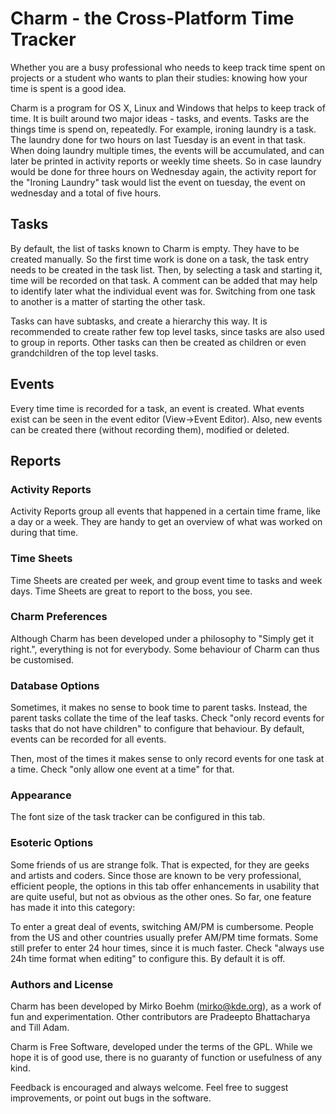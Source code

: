 Charm - the Cross-Platform Time Tracker
======================================
Whether you are a busy professional who needs to keep track time spent on 
projects or a student who wants to plan their studies: knowing how your
time is spent is a good idea.

Charm is a program for OS X, Linux and Windows that helps to keep
track of time. It is built around two major ideas - tasks, and
events. Tasks are the things time is spend on, repeatedly. For
example, ironing laundry is a task. The laundry done for two hours on
last Tuesday is an event in that task. When doing laundry multiple
times, the events will be accumulated, and can later be printed in
activity reports or weekly time sheets. So in case laundry would be
done for three hours on Wednesday again, the activity report for the
"Ironing Laundry" task would list the event on tuesday, the event on
wednesday and a total of five hours.

Tasks
-----
By default, the list of tasks known to Charm is empty. They have to be
created manually. So the first time work is done on a task, the task
entry needs to be created in the task list. Then, by selecting a task
and starting it, time will be recorded on that task. A comment can be
added that may help to identify later what the individual event was
for.
Switching from one task to another is a matter of starting the other
task.

Tasks can have subtasks, and create a hierarchy this way. It is
recommended to create rather few top level tasks, since tasks are also
used to group in reports. Other tasks can then be created as children
or even grandchildren of the top level tasks.

Events
-----
Every time time is recorded for a task, an event is created. What
events exist can be seen in the event editor (View->Event
Editor). Also, new events can be created there (without recording
them), modified or deleted.


Reports
------
### Activity Reports
Activity Reports group all events that happened in a certain time
frame, like a day or a week. They are handy to get an overview of what
was worked on during that time.

### Time Sheets
Time Sheets are created per week, and group event time to tasks and
week days. Time Sheets are great to report to the boss, you see.

### Charm Preferences
Although Charm has been developed under a philosophy to "Simply get it
right.", everything is not for everybody. Some behaviour of Charm can
thus be customised.

###  Database Options
Sometimes, it makes no sense to book time to parent tasks. Instead,
the parent tasks collate the time of the leaf tasks. Check "only
record events for tasks that do not have children" to configure that
behaviour. By default, events can be recorded for all events.

Then, most of the times it makes sense to only record events for one
task at a time. Check "only allow one event at a time" for that.

###  Appearance
The font size of the task tracker can be configured in this tab.

###  Esoteric Options
Some friends of us are strange folk. That is expected, for they are
geeks and artists and coders. Since those are known to be very
professional, efficient people, the options in this tab offer
enhancements in usability that are quite useful, but not as obvious as
the other ones. So far, one feature has made it into this category:

To enter a great deal of events, switching AM/PM is cumbersome. People
from the US and other countries usually prefer AM/PM time
formats. Some still prefer to enter 24 hour times, since it is much
faster. Check "always use 24h time format when editing" to configure
this. By default it is off.

###  Authors and License
Charm has been developed by Mirko Boehm (mirko@kde.org), as a work of
fun and experimentation. Other contributors are Pradeepto Bhattacharya
and Till Adam.

Charm is Free Software, developed under the terms
of the GPL. While we hope it is of good use, there is no guaranty of
function or usefulness of any kind.

Feedback is encouraged and always welcome. Feel free to suggest
improvements, or point out bugs in the software.